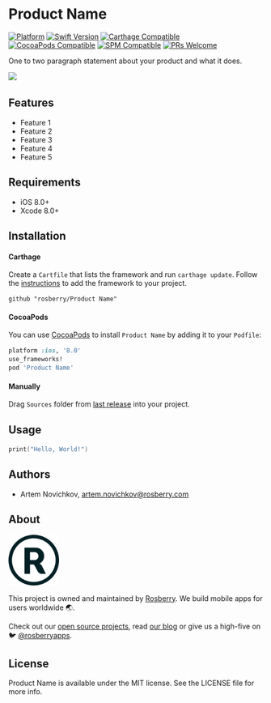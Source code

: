 # Product Name

[![Platform](https://img.shields.io/cocoapods/p/TableViewTools.svg?style=flat)](http://cocoapods.org/pods/LFAlertController)
[![Swift Version](https://img.shields.io/badge/swift-3.0-orange.svg)](https://swift.org/)
[![Carthage Compatible](https://img.shields.io/badge/Carthage-compatible-blue.svg)](https://github.com/Carthage/Carthage)
[![CocoaPods Compatible](https://img.shields.io/cocoapods/v/TableViewTools.svg)](https://img.shields.io/cocoapods/v/TableViewTools.svg)
[![SPM Compatible](https://img.shields.io/badge/spm-compatible-brightgreen.svg?style=flat)](https://img.shields.io/badge/spm-compatible-brightgreen.svg?style=flat)
[![PRs Welcome](https://img.shields.io/badge/PRs-welcome-brightgreen.svg?style=flat)](http://makeapullrequest.com)

One to two paragraph statement about your product and what it does.

![](header.png)

## Features

- Feature 1
- Feature 2
- Feature 3
- Feature 4
- Feature 5

## Requirements

- iOS 8.0+
- Xcode 8.0+

## Installation

#### Carthage
Create a `Cartfile` that lists the framework and run `carthage update`. Follow the [instructions](https://github.com/Carthage/Carthage#adding-frameworks-to-an-application) to add the framework to your project.

```
github "rosberry/Product Name"
```

#### CocoaPods
You can use [CocoaPods](http://cocoapods.org/) to install `Product Name` by adding it to your `Podfile`:

```ruby
platform :ios, '8.0'
use_frameworks!
pod 'Product Name'
```
#### Manually

Drag `Sources` folder from [last release](https://github.com/rosberry/TableViewTools/releases) into your project.

## Usage

```swift
print("Hello, World!")
```

## Authors

* Artem Novichkov, artem.novichkov@rosberry.com

## About

<img src="https://github.com/rosberry/Foundation/blob/master/Assets/full_logo.png?raw=true" height="100" />

This project is owned and maintained by [Rosberry](http://rosberry.com). We build mobile apps for users worldwide 🌏.

Check out our [open source projects](https://github.com/rosberry), read [our blog](https://medium.com/@Rosberry) or give us a high-five on 🐦 [@rosberryapps](http://twitter.com/RosberryApps).

## License

Product Name is available under the MIT license. See the LICENSE file for more info.

